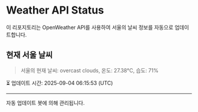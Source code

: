 
# Weather API Status

이 리포지토리는 OpenWeather API를 사용하여 서울의 날씨 정보를 자동으로 업데이트합니다.

## 현재 서울 날씨
> 서울의 현재 날씨: overcast clouds, 온도: 27.38°C, 습도: 71%

⏳ 업데이트 시간: 2025-09-04 06:15:53 (UTC)

---
자동 업데이트 봇에 의해 관리됩니다.
